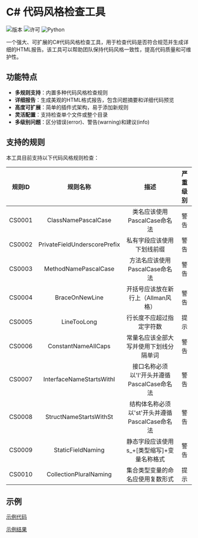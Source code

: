 # C# 代码风格检查工具

![版本](https://img.shields.io/badge/%E7%89%88%E6%9C%AC-1.0.0-blue.svg)
![许可](https://img.shields.io/badge/%E8%AE%B8%E5%8F%AF-MIT-green.svg)
![Python](https://img.shields.io/badge/Python-3.6+-yellow.svg)

一个强大、可扩展的C#代码风格检查工具，用于检查代码是否符合规范并生成详细的HTML报告。该工具可以帮助团队保持代码风格一致性，提高代码质量和可维护性。

## 功能特点

- **多规则支持**：内置多种代码风格检查规则
- **详细报告**：生成美观的HTML格式报告，包含问题摘要和详细代码预览
- **高度可扩展**：简单的插件式架构，易于添加新规则
- **灵活配置**：支持检查单个文件或整个目录
- **多级别问题**：区分错误(error)、警告(warning)和建议(info)

## 支持的规则

本工具目前支持以下代码风格规则检查：

| 规则ID |           规则名称           |                      描述                      | 严重级别 |
| :----: | :--------------------------: | :--------------------------------------------: | :------: |
| CS0001 |     ClassNamePascalCase      |          类名应该使用PascalCase命名法          |   警告   |
| CS0002 | PrivateFieldUnderscorePrefix |           私有字段应该使用下划线前缀           |   警告   |
| CS0003 |     MethodNamePascalCase     |         方法名应该使用PascalCase命名法         |   警告   |
| CS0004 |        BraceOnNewLine        |       开括号应该放在新行上（Allman风格）       |   警告   |
| CS0005 |         LineTooLong          |            行长度不应超过指定字符数            |   提示   |
| CS0006 |     ConstantNameAllCaps      |     常量名应该全部大写并使用下划线分隔单词     |   警告   |
| CS0007 |   InterfaceNameStartsWithI   |  接口名称必须以'I'开头并遵循PascalCase命名法   |   警告   |
| CS0008 |    StructNameStartsWithSt    | 结构体名称必须以'st'开头并遵循PascalCase命名法 |   警告   |
| CS0009 |      StaticFieldNaming       |   静态字段应该使用s_+[类型缩写]+变量名称格式   |   警告   |
| CS0010 |    CollectionPluralNaming    |        集合类型变量的命名应使用复数形式        |   提示   |

## 示例

[示例代码](example/StyleRulesTest.cs)

[示例结果](example/csharp_style_report.html)

